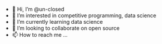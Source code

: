 - 👋 Hi, I’m @un-closed
- 👀 I’m interested in competitive programming, data science
- 🌱 I’m currently learning data science
- 💞️ I’m looking to collaborate on open source
- 📫 How to reach me ...

<!---
un-closed/un-closed is a ✨ special ✨ repository because its `README.md` (this file) appears on your GitHub profile.
You can click the Preview link to take a look at your changes.
--->
